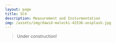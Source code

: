 ```yaml
---
layout: page
title: SC4 
description: Measurement and Insturmentation
img: /assets/img/dawid-malecki-42536-unsplash.jpg
---
```


> Under construction!
